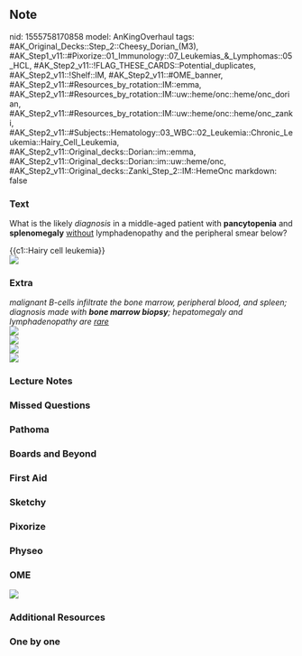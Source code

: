 ## Note
nid: 1555758170858
model: AnKingOverhaul
tags: #AK_Original_Decks::Step_2::Cheesy_Dorian_(M3), #AK_Step1_v11::#Pixorize::01_Immunology::07_Leukemias_&_Lymphomas::05_HCL, #AK_Step2_v11::!FLAG_THESE_CARDS::Potential_duplicates, #AK_Step2_v11::!Shelf::IM, #AK_Step2_v11::#OME_banner, #AK_Step2_v11::#Resources_by_rotation::IM::emma, #AK_Step2_v11::#Resources_by_rotation::IM::uw::heme/onc::heme/onc_dorian, #AK_Step2_v11::#Resources_by_rotation::IM::uw::heme/onc::heme/onc_zanki, #AK_Step2_v11::#Subjects::Hematology::03_WBC::02_Leukemia::Chronic_Leukemia::Hairy_Cell_Leukemia, #AK_Step2_v11::Original_decks::Dorian::im::emma, #AK_Step2_v11::Original_decks::Dorian::im::uw::heme/onc, #AK_Step2_v11::Original_decks::Zanki_Step_2::IM::HemeOnc
markdown: false

### Text
What is the likely <i>diagnosis</i> in a middle-aged patient with
<b>pancytopenia</b> and <b>splenomegaly</b> <u>without</u>
lymphadenopathy and the peripheral smear below?
<div>
  {{c1::Hairy cell leukemia}}
</div>
<div><img src="hc%20(2).png"></div>

### Extra
<div>
  <div>
    <div>
      <div>
        <i>malignant B-cells infiltrate the bone marrow, peripheral
        blood, and spleen; diagnosis made with <b>bone marrow
        biopsy</b>; hepatomegaly and lymphadenopathy are
        <u>rare</u></i>
      </div><img src="hairy%20cell.png">
      <div>
        <div><img src="paste-1156411354513409.jpg"></div>
      </div>
    </div>
    <div></div>
    <div>
      <i><img src="paste-1156411354513409.jpg"></i>
    </div>
  </div>
</div>
<div>
  <i><img src="paste-4816788642594817.jpg"></i>
</div>

### Lecture Notes


### Missed Questions


### Pathoma


### Boards and Beyond


### First Aid


### Sketchy


### Pixorize


### Physeo


### OME
<div class="ome-widget">
  <a href="https://onlinemeded.org?ref=anki"><img src=
  "_OME_AnkiFlashcards_General_3.png"></a>
</div>

### Additional Resources


### One by one

